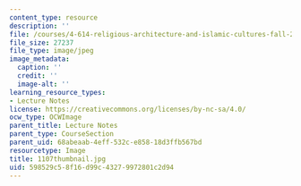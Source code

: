 ```yaml
---
content_type: resource
description: ''
file: /courses/4-614-religious-architecture-and-islamic-cultures-fall-2002/598529c58f16d99c43279972801c2d94_1107thumbnail.jpg
file_size: 27237
file_type: image/jpeg
image_metadata:
  caption: ''
  credit: ''
  image-alt: ''
learning_resource_types:
- Lecture Notes
license: https://creativecommons.org/licenses/by-nc-sa/4.0/
ocw_type: OCWImage
parent_title: Lecture Notes
parent_type: CourseSection
parent_uid: 68abeaab-4eff-532c-e858-18d3ffb567bd
resourcetype: Image
title: 1107thumbnail.jpg
uid: 598529c5-8f16-d99c-4327-9972801c2d94
---
```

